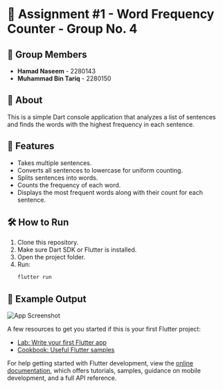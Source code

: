 # 📱 Assignment #1 - Word Frequency Counter - Group No. 4

## 👥 Group Members
- **Hamad Naseem** - 2280143  
- **Muhammad Bin Tariq** - 2280150

## 📱 About
This is a simple Dart console application that analyzes a list of sentences and finds the words with the highest frequency in each sentence.

## 🚀 Features
- Takes multiple sentences.
- Converts all sentences to lowercase for uniform counting.
- Splits sentences into words.
- Counts the frequency of each word.
- Displays the most frequent words along with their count for each sentence.

## 🛠 How to Run
1. Clone this repository.
2. Make sure Dart SDK or Flutter is installed.
3. Open the project folder.
4. Run:
   ```bash
   flutter run

## 📄 Example Output
![App Screenshot](assets/Screenshot.png)

A few resources to get you started if this is your first Flutter project:

- [Lab: Write your first Flutter app](https://docs.flutter.dev/get-started/codelab)
- [Cookbook: Useful Flutter samples](https://docs.flutter.dev/cookbook)

For help getting started with Flutter development, view the
[online documentation](https://docs.flutter.dev/), which offers tutorials,
samples, guidance on mobile development, and a full API reference.
